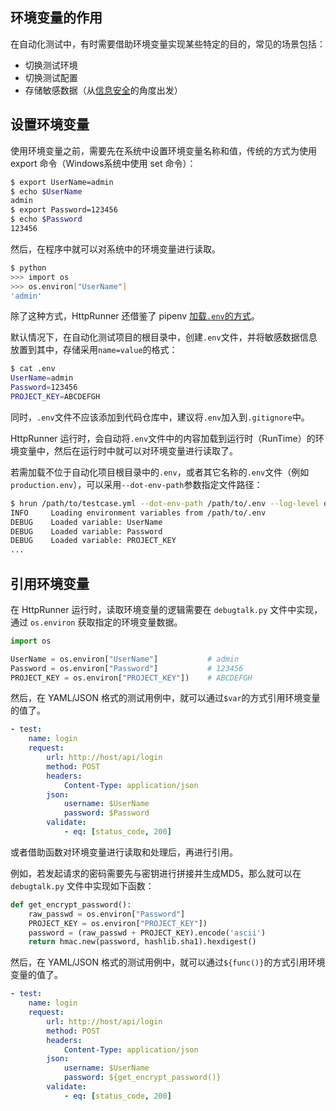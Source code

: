 
## 环境变量的作用

在自动化测试中，有时需要借助环境变量实现某些特定的目的，常见的场景包括：

- 切换测试环境
- 切换测试配置
- 存储敏感数据（从[信息安全](/best-practices/security/)的角度出发）

## 设置环境变量

使用环境变量之前，需要先在系统中设置环境变量名称和值，传统的方式为使用 export 命令（Windows系统中使用 set 命令）：

```bash
$ export UserName=admin
$ echo $UserName
admin
$ export Password=123456
$ echo $Password
123456
```

然后，在程序中就可以对系统中的环境变量进行读取。

```bash
$ python
>>> import os
>>> os.environ["UserName"]
'admin'
```

除了这种方式，HttpRunner 还借鉴了 pipenv [加载`.env`的方式][pipenv_load_env]。

默认情况下，在自动化测试项目的根目录中，创建`.env`文件，并将敏感数据信息放置到其中，存储采用`name=value`的格式：

```bash
$ cat .env
UserName=admin
Password=123456
PROJECT_KEY=ABCDEFGH
```

同时，`.env`文件不应该添加到代码仓库中，建议将`.env`加入到`.gitignore`中。

HttpRunner 运行时，会自动将`.env`文件中的内容加载到运行时（RunTime）的环境变量中，然后在运行时中就可以对环境变量进行读取了。

若需加载不位于自动化项目根目录中的`.env`，或者其它名称的`.env`文件（例如`production.env`），可以采用`--dot-env-path`参数指定文件路径：

```bash
$ hrun /path/to/testcase.yml --dot-env-path /path/to/.env --log-level debug
INFO     Loading environment variables from /path/to/.env
DEBUG    Loaded variable: UserName
DEBUG    Loaded variable: Password
DEBUG    Loaded variable: PROJECT_KEY
...
```

## 引用环境变量

在 HttpRunner 运行时，读取环境变量的逻辑需要在 `debugtalk.py` 文件中实现，通过 `os.environ` 获取指定的环境变量数据。

```python
import os

UserName = os.environ["UserName"]           # admin
Password = os.environ["Password"]           # 123456
PROJECT_KEY = os.environ["PROJECT_KEY"])    # ABCDEFGH
```

然后，在 YAML/JSON 格式的测试用例中，就可以通过`$var`的方式引用环境变量的值了。

```yaml
- test:
    name: login
    request:
        url: http://host/api/login
        method: POST
        headers:
            Content-Type: application/json
        json:
            username: $UserName
            password: $Password
        validate:
            - eq: [status_code, 200]
```

或者借助函数对环境变量进行读取和处理后，再进行引用。

例如，若发起请求的密码需要先与密钥进行拼接并生成MD5，那么就可以在 `debugtalk.py` 文件中实现如下函数：

```python
def get_encrypt_password():
    raw_passwd = os.environ["Password"]
    PROJECT_KEY = os.environ["PROJECT_KEY"])
    password = (raw_passwd + PROJECT_KEY).encode('ascii')
    return hmac.new(password, hashlib.sha1).hexdigest()
```

然后，在 YAML/JSON 格式的测试用例中，就可以通过`${func()}`的方式引用环境变量的值了。

```yaml
- test:
    name: login
    request:
        url: http://host/api/login
        method: POST
        headers:
            Content-Type: application/json
        json:
            username: $UserName
            password: ${get_encrypt_password()}
        validate:
            - eq: [status_code, 200]
```

[pipenv_load_env]: https://docs.pipenv.org/advanced/#automatic-loading-of-env
